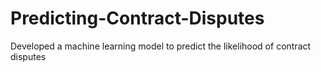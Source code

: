 # Predicting-Contract-Disputes
Developed a machine learning model to predict the likelihood of contract disputes
